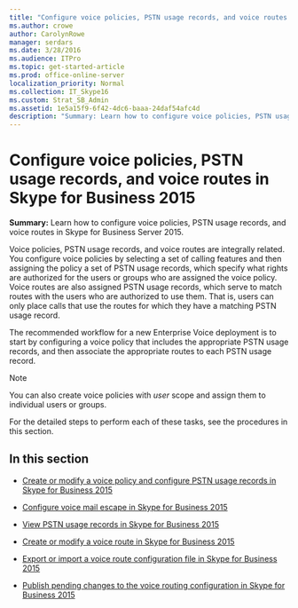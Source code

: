 ```yaml
---
title: "Configure voice policies, PSTN usage records, and voice routes in Skype for Business 2015"
ms.author: crowe
author: CarolynRowe
manager: serdars
ms.date: 3/28/2016
ms.audience: ITPro
ms.topic: get-started-article
ms.prod: office-online-server
localization_priority: Normal
ms.collection: IT_Skype16
ms.custom: Strat_SB_Admin
ms.assetid: 1e5a15f9-6f42-4dc6-baaa-24daf54afc4d
description: "Summary: Learn how to configure voice policies, PSTN usage records, and voice routes in Skype for Business Server 2015."
---
```


# Configure voice policies, PSTN usage records, and voice routes in Skype for Business 2015
 
**Summary:** Learn how to configure voice policies, PSTN usage records, and voice routes in Skype for Business Server 2015.
  
Voice policies, PSTN usage records, and voice routes are integrally related. You configure voice policies by selecting a set of calling features and then assigning the policy a set of PSTN usage records, which specify what rights are authorized for the users or groups who are assigned the voice policy. Voice routes are also assigned PSTN usage records, which serve to match routes with the users who are authorized to use them. That is, users can only place calls that use the routes for which they have a matching PSTN usage record.
  
The recommended workflow for a new Enterprise Voice deployment is to start by configuring a voice policy that includes the appropriate PSTN usage records, and then associate the appropriate routes to each PSTN usage record. 
  
> [!NOTE]
> You can also create voice policies with  *user*  scope and assign them to individual users or groups.
  
For the detailed steps to perform each of these tasks, see the procedures in this section.
  
## In this section

- [Create or modify a voice policy and configure PSTN usage records in Skype for Business 2015](voice-policy-and-pstn-usage-records.md)
    
- [Configure voice mail escape in Skype for Business 2015](configure-voice-mail-escape.md)
    
- [View PSTN usage records in Skype for Business 2015](view-pstn-usage-records.md)
    
- [Create or modify a voice route in Skype for Business 2015](create-or-modify-a-voice-route.md)
    
- [Export or import a voice route configuration file in Skype for Business 2015](voice-route-configuration-import-export.md)
    
- [Publish pending changes to the voice routing configuration in Skype for Business 2015](voice-route-config-changes.md)
    

